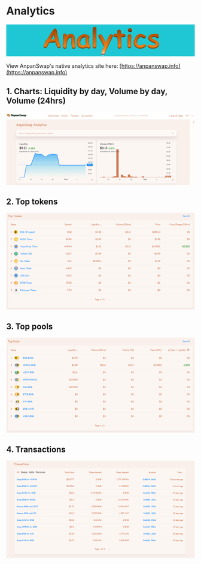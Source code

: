 # Analytics

![](img-analytics-2021-09-11-01-47-53.png)

View AnpanSwap's native analytics site here: [https://anpanswap.info](https://anpanswap.info)

## 1. Charts: Liquidity by day, Volume by day, Volume (24hrs)

![](img-analytics1-2021-09-11-02-00-48.png)

## 2. Top tokens

![](img-analytics2-2021-09-11-02-02-30.png)

## 3. Top pools

![](img-analytics3-2021-09-11-02-04-41.png)

## 4. Transactions

![](img-analytics4-2021-09-11-01-56-19.png)